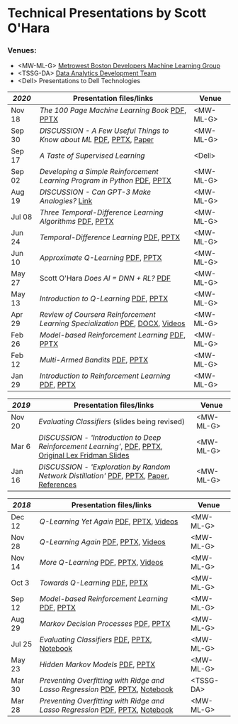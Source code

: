 # Technical Presentations by Scott O'Hara

### Venues:

- \<MW-ML-G\> [Metrowest Boston Developers Machine Learning Group](https://www.meetup.com/Natick-Artificial-Intelligence-Meetup/)
- \<TSSG-DA\> [Data Analytics Development Team](https://www.tssg.tech/dataGroup.html)
- \<Dell\> Presentations to Dell Technologies

| *2020* | Presentation files/links | Venue |
|--------|--------------------------|-------|
| Nov 18 | *The 100 Page Machine Learning Book* [PDF](mw-devs-ml-grp/2020-11-18/The-100-page-ML-Book.pdf), [PPTX](mw-devs-ml-grp/2020-11-18/The-100-page-ML-Book.pptx) | \<MW-ML-G\> |
| Sep 30 | *DISCUSSION - A Few Useful Things to Know about ML* [PDF](mw-devs-ml-grp/2020-09-30/Discuss%20-%20A%20Few%20Useful%20Things%20to%20Know%20about%20ML.pdf), [PPTX](mw-devs-ml-grp/2020-09-30/Discuss%20-%20A%20Few%20Useful%20Things%20to%20Know%20about%20ML.pptx), [Paper](mw-devs-ml-grp/2020-09-30/cacm12.pdf) | \<MW-ML-G\> |
| Sep 17 | *A Taste of Supervised Learning* | \<Dell\> |
| Sep 02 | *Developing a Simple Reinforcement Learning Program in Python* [PDF](mw-devs-ml-grp/2020-09-02/simple-rl-glue-app.pdf), [PPTX](mw-devs-ml-grp/2020-09-02/simple-rl-glue-app.pptx) | \<MW-ML-G\> |
| Aug 19 | *DISCUSSION - Can GPT-3 Make Analogies?* [Link](https://medium.com/@melaniemitchell.me/can-gpt-3-make-analogies-16436605c446) | \<MW-ML-G\> |
| Jul 08 | *Three Temporal-Difference Learning Algorithms* [PDF](mw-devs-ml-grp/2020-07-08/three-td-learning-algos.pdf), [PPTX](mw-devs-ml-grp/2020-07-08/three-td-learning-algos.pptx) | \<MW-ML-G\> |
| Jun 24 | *Temporal-Difference Learning* [PDF](mw-devs-ml-grp/2020-06-24/td-learning.pdf), [PPTX](mw-devs-ml-grp/2020-06-24/td-learning.pptx) | \<MW-ML-G\> |
| Jun 10 | *Approximate Q-Learning* [PDF](mw-devs-ml-grp/2020-06-10/approximate-q-learning.pdf), [PPTX](mw-devs-ml-grp/2020-06-10/approximate-q-learning.pptx) | \<MW-ML-G\> |
| May 27 | Scott O'Hara *Does AI = DNN + RL?* [PDF](mw-devs-ml-grp/2020-05-27/Does%20AI=DNN+RL%20(revised).pdf) | \<MW-ML-G\> |
| May 13 | *Introduction to Q-Learning* [PDF](mw-devs-ml-grp/2020-05-13/intro-to-q-learning.pdf), [PPTX](mw-devs-ml-grp/2020-05-13/intro-to-q-learning.pptx) | \<MW-ML-G\> |
| Apr 29 | *Review of Coursera Reinforcement Learning Specialization* [PDF](mw-devs-ml-grp/2020-04-29/Coursera%20RL%20Specialization.pdf), [DOCX](mw-devs-ml-grp/2020-04-29/Coursera%20RL%20Specialization.docx), [Videos](mw-devs-ml-grp/2020-04-29/) | \<MW-ML-G\> |
| Feb 26 | *Model-based Reinforcement Learning* [PDF](mw-devs-ml-grp/2020-02-26/model-based-rl.pdf), [PPTX](mw-devs-ml-grp/2020-02-26/model-based-rl.pptx) | \<MW-ML-G\> |
| Feb 12 | *Multi-Armed Bandits* [PDF](mw-devs-ml-grp/2020-02-12/multi-armed-bandits.pdf), [PPTX](mw-devs-ml-grp/2020-02-12/multi-armed-bandits.pptx) | \<MW-ML-G\> |
| Jan 29 | *Introduction to Reinforcement Learning* [PDF](mw-devs-ml-grp/2020-01-29/intro-to-rl.pdf), [PPTX](mw-devs-ml-grp/2020-01-29/intro-to-rl.pptx) | \<MW-ML-G\> |

| *2019* | Presentation files/links | Venue |
|--------|--------------------------|-------|
| Nov 20 | *Evaluating Classifiers* (slides being revised) | \<MW-ML-G\> |
| Mar 6  | *DISCUSSION - 'Introduction to Deep Reinforcement Learning'*, [PDF](mw-devs-ml-grp/2019-03-06/MIT%20Deep%20RL%20Lecture%20Summary.pdf), [PPTX](mw-devs-ml-grp/2019-03-06/MIT%20Deep%20RL%20Lecture%20Summary.pptx), [Original Lex Fridman Slides](mw-devs-ml-grp/2019-03-06/deep_rl_intro.pdf) | \<MW-ML-G\> |
| Jan 16 | *DISCUSSION - 'Exploration by Random Network Distillation'* [PDF](mw-devs-ml-grp/2019-01-16/Discuss%20Exploration%20by%20Random%20Network%20Distillation.pdf), [PPTX](mw-devs-ml-grp/2019-01-16/Discuss%20Exploration%20by%20Random%20Network%20Distillation.pptx), [Paper](mw-devs-ml-grp/2019-01-16/exploration-by-random-network-distillation.pdf), [References](https://github.com/seohara1955/Presentations/tree/master/mw-devs-ml-grp/2019-01-16/references) | \<MW-ML-G\> |

| *2018* | Presentation files/links | Venue |
|--------|--------------------------|-------|
| Dec 12 | *Q-Learning Yet Again* [PDF](mw-devs-ml-grp/2018-12-12/Q-learning%20Yet%20Again%2012-12-2018.pdf), [PPTX](mw-devs-ml-grp/2018-12-12/Q-learning%20Yet%20Again%2012-12-2018.pptx), [Videos](https://github.com/seohara1955/Presentations/tree/master/mw-devs-ml-grp/2018%20-%20RL%20videos) | \<MW-ML-G\> |
| Nov 28 | *Q-Learning Again* [PDF](mw-devs-ml-grp/2018-11-28/Q-learning%20Again.pdf), [PPTX](mw-devs-ml-grp/2018-11-28/Q-learning%20Again.pptx), [Videos](https://github.com/seohara1955/Presentations/tree/master/mw-devs-ml-grp/2018%20-%20RL%20videos) | \<MW-ML-G\> |
| Nov 14 | *More Q-Learning* [PDF](mw-devs-ml-grp/2018-11-14/More%20Q-learning.pdf), [PPTX](mw-devs-ml-grp/2018-11-14/More%20Q-learning.pptx), [Videos](https://github.com/seohara1955/Presentations/tree/master/mw-devs-ml-grp/2018%20-%20RL%20videos) | \<MW-ML-G\> |
| Oct 3  | *Towards Q-Learning* [PDF](mw-devs-ml-grp/2018-10-03/Towards%20Q-learning.pdf), [PPTX](mw-devs-ml-grp/2018-10-03/Towards%20Q-learning.pptx) | \<MW-ML-G\> |
| Sep 12 | *Model-based Reinforcement Learning* [PDF](mw-devs-ml-grp/2018-09-12/Model-based%20RL.pdf), [PPTX](mw-devs-ml-grp/2018-09-12/Model-based%20RL.pptx) | \<MW-ML-G\> |
| Aug 29 | *Markov Decision Processes* [PDF](mw-devs-ml-grp/2018-08-29/Markov%20Decision%20Processes.pdf), [PPTX](mw-devs-ml-grp/2018-08-29/Markov%20Decision%20Processes.pptx) | \<MW-ML-G\> |
| Jul 25 | *Evaluating Classifiers* [PDF](mw-devs-ml-grp/2018-07-25/Evaluating%20Classifiers.pdf), [PPTX](mw-devs-ml-grp/2018-07-25/Evaluating%20Classifiers.pptx), [Notebook](mw-devs-ml-grp/2018-07-25/Evaluating%20Classifiers.ipynb) | \<MW-ML-G\> |
| May 23 | *Hidden Markov Models* [PDF](mw-devs-ml-grp/2018-05-23/Hidden%20Markov%20Models.pdf), [PPTX](mw-devs-ml-grp/2018-05-23/Hidden%20Markov%20Models.pptx) | \<MW-ML-G\> |
| Mar 30 | *Preventing Overfitting with Ridge and Lasso Regression* [PDF](tssg-data-analytics/2018-03-30/Preventing%20Overfitting%20with%20Ridge%20and%20Lasso%20Regression.pdf), [PPTX](tssg-data-analytics/2018-03-30/Preventing%20Overfitting%20with%20Ridge%20and%20Lasso%20Regression.pptx), [Notebook](tssg-data-analytics/2018-03-30/Preventing%20Overfitting%20with%20Ridge%20and%20Lasso%20Regression.ipynb) | \<TSSG-DA\> |
| Mar 28 | *Preventing Overfitting with Ridge and Lasso Regression* [PDF](mw-devs-ml-grp/2018-03-28/Preventing%20Overfitting%20with%20Ridge%20and%20Lasso%20Regression.pdf), [PPTX](mw-devs-ml-grp/2018-03-28/Preventing%20Overfitting%20with%20Ridge%20and%20Lasso%20Regression.pptx), [Notebook](mw-devs-ml-grp/2018-03-28/Preventing%20Overfitting%20with%20Ridge%20and%20Lasso%20Regression.ipynb) | \<MW-ML-G\> |
